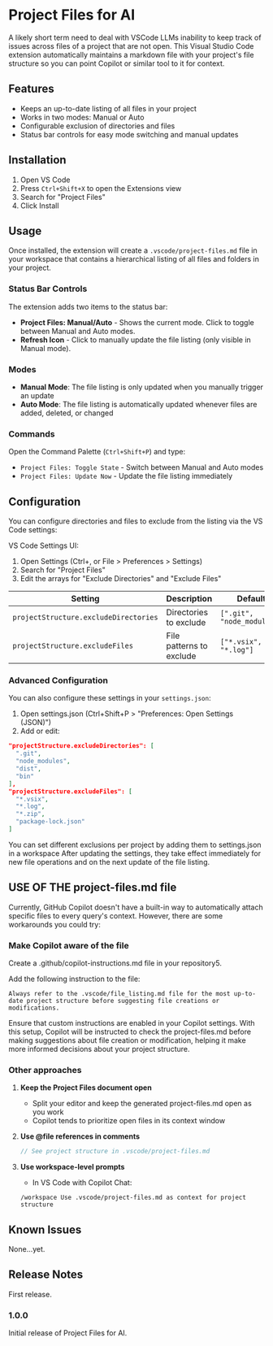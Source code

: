 # Project Files for AI

A likely short term need to deal with VSCode LLMs inability to keep track of issues across files of a project that are not open. This Visual Studio Code extension automatically maintains a markdown file with your project's file structure so you can point Copilot or similar tool to it for context.

## Features

- Keeps an up-to-date listing of all files in your project
- Works in two modes: Manual or Auto
- Configurable exclusion of directories and files
- Status bar controls for easy mode switching and manual updates

## Installation

1. Open VS Code
2. Press `Ctrl+Shift+X` to open the Extensions view
3. Search for "Project Files"
4. Click Install

## Usage

Once installed, the extension will create a `.vscode/project-files.md` file in your workspace that contains a hierarchical listing of all files and folders in your project.

### Status Bar Controls

The extension adds two items to the status bar:

- **Project Files: Manual/Auto** - Shows the current mode. Click to toggle between Manual and Auto modes.
- **Refresh Icon** - Click to manually update the file listing (only visible in Manual mode).

### Modes

- **Manual Mode**: The file listing is only updated when you manually trigger an update
- **Auto Mode**: The file listing is automatically updated whenever files are added, deleted, or changed

### Commands

Open the Command Palette (`Ctrl+Shift+P`) and type:

- `Project Files: Toggle State` - Switch between Manual and Auto modes
- `Project Files: Update Now` - Update the file listing immediately

## Configuration

You can configure directories and files to exclude from the listing via the VS Code settings:

VS Code Settings UI:

1. Open Settings (Ctrl+, or File > Preferences > Settings)
2. Search for "Project Files"
3. Edit the arrays for "Exclude Directories" and "Exclude Files"

| Setting | Description | Default |
|---------|-------------|---------|
| `projectStructure.excludeDirectories` | Directories to exclude | `[".git", "node_modules"]` |
| `projectStructure.excludeFiles` | File patterns to exclude | `["*.vsix", "*.log"]` |

### Advanced Configuration

You can also configure these settings in your `settings.json`:

1. Open settings.json (Ctrl+Shift+P > "Preferences: Open Settings (JSON)")
2. Add or edit:

```json
"projectStructure.excludeDirectories": [
  ".git",
  "node_modules",
  "dist",
  "bin"
],
"projectStructure.excludeFiles": [
  "*.vsix",
  "*.log",
  "*.zip",
  "package-lock.json"
]
```

You can set different exclusions per project by adding them to settings.json in a workspace
After updating the settings, they take effect immediately for new file operations and on the next update of the file listing.

## USE OF THE project-files.md file

Currently, GitHub Copilot doesn't have a built-in way to automatically attach specific files to every query's context. However, there are some workarounds you could try:

### Make Copilot aware of the file

Create a .github/copilot-instructions.md file in your repository5.

Add the following instruction to the file:

```
Always refer to the .vscode/file_listing.md file for the most up-to-date project structure before suggesting file creations or modifications.
```

Ensure that custom instructions are enabled in your Copilot settings. With this setup, Copilot will be instructed to check the project-files.md before making suggestions about file creation or modification, helping it make more informed decisions about your project structure.

### Other approaches

1. **Keep the Project Files document open**
   - Split your editor and keep the generated project-files.md open as you work
   - Copilot tends to prioritize open files in its context window

2. **Use @file references in comments**

   ```javascript
   // See project structure in .vscode/project-files.md
   ```

3. **Use workspace-level prompts**
   - In VS Code with Copilot Chat:

   ```
   /workspace Use .vscode/project-files.md as context for project structure

## Known Issues

None...yet.

## Release Notes

First release.

### 1.0.0

Initial release of Project Files for AI.
